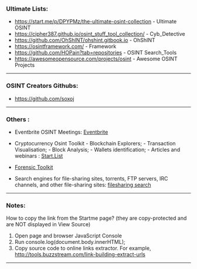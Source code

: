
### Ultimate Lists:

* https://start.me/p/DPYPMz/the-ultimate-osint-collection - Ultimate OSINT
* https://cipher387.github.io/osint_stuff_tool_collection/ - Cyb_Detective 
* https://github.com/OhShINT/ohshint.gitbook.io - OhShINT
* https://osintframework.com/ - Framework
* https://github.com/HOPain?tab=repositories - OSINT Search_Tools
* https://awesomeopensource.com/projects/osint - Awesome OSINT Projects

* * *

### OSINT Creators Githubs: 

* https://github.com/soxoj


* * * 

### Others :

* Eventbrite OSINT Meetings: [Eventbrite](https://www.eventbrite.com/d/online/free--events/osint/?page=1)

* Cryptocurrency Osint Toolkit - Blockchain Explorers; - Transaction Visualisation; - Block Analysis; - Wallets identification; - Articles and webinars : [Start.List](https://start.me/p/ek4rxK/cryptocurrency-osint)

* [Forensic Toolkit](https://start.me/p/q6mw4Q/forensics)

* Search engines for file-sharing sites, torrents, FTP servers, IRC channels, and other file-sharing sites: [filesharing search](https://github.com/cipher387/osint_stuff_tool_collection#filesharingsearchengines)

* * *

### Notes: 

How to copy the link from the Startme page?
(they are copy-protected and are NOT displayed in View Source)

1. Open page and browser JavaScript Console
2. Run console.log(document.body.innerHTML);
3. Copy source code to online links extractor. For example, http://tools.buzzstream.com/link-building-extract-urls

* * * 
